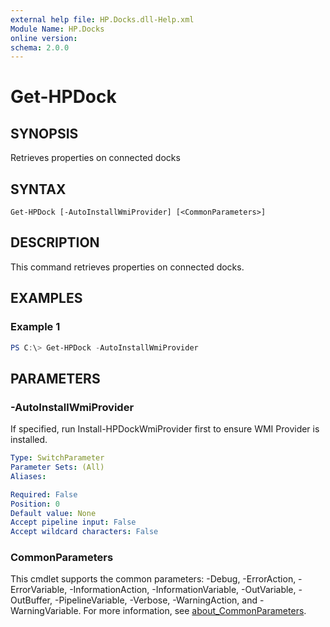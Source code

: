 ```yaml
---
external help file: HP.Docks.dll-Help.xml
Module Name: HP.Docks
online version:
schema: 2.0.0
---
```


# Get-HPDock

## SYNOPSIS
Retrieves properties on connected docks

## SYNTAX

```
Get-HPDock [-AutoInstallWmiProvider] [<CommonParameters>]
```

## DESCRIPTION
This command retrieves properties on connected docks.

## EXAMPLES

### Example 1
```powershell
PS C:\> Get-HPDock -AutoInstallWmiProvider
```

## PARAMETERS

### -AutoInstallWmiProvider
If specified, run Install-HPDockWmiProvider first to ensure WMI Provider is installed.

```yaml
Type: SwitchParameter
Parameter Sets: (All)
Aliases:

Required: False
Position: 0
Default value: None
Accept pipeline input: False
Accept wildcard characters: False
```

### CommonParameters
This cmdlet supports the common parameters: -Debug, -ErrorAction, -ErrorVariable, -InformationAction, -InformationVariable, -OutVariable, -OutBuffer, -PipelineVariable, -Verbose, -WarningAction, and -WarningVariable. For more information, see [about_CommonParameters](http://go.microsoft.com/fwlink/?LinkID=113216).
